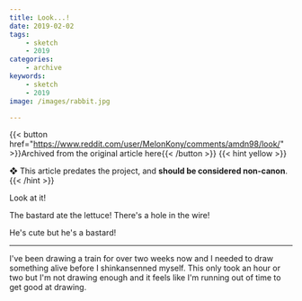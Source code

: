 ```yaml
---
title: Look...!
date: 2019-02-02
tags:
    - sketch
    - 2019
categories:
    - archive
keywords:
    - sketch
    - 2019
image: /images/rabbit.jpg

---
```

{{< button href="https://www.reddit.com/user/MelonKony/comments/amdn98/look/" >}}Archived from the original article here{{< /button >}}
{{< hint yellow >}}

❖ This article predates the project, and **should be considered non-canon**.
{{< /hint >}}

Look at it!

The bastard ate the lettuce! There's a hole in the wire!

He's cute but he's a bastard!

---

I've been drawing a train for over two weeks now and I needed to draw something alive before I shinkansenned myself. This only took an hour or two but I'm not drawing enough and it feels like I'm running out of time to get good at drawing.
